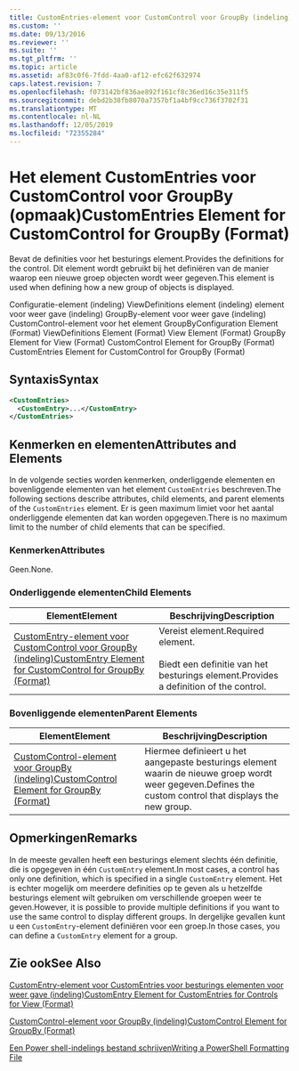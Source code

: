 ```yaml
---
title: CustomEntries-element voor CustomControl voor GroupBy (indeling) | Microsoft Docs
ms.custom: ''
ms.date: 09/13/2016
ms.reviewer: ''
ms.suite: ''
ms.tgt_pltfrm: ''
ms.topic: article
ms.assetid: af83c0f6-7fdd-4aa0-af12-efc62f632974
caps.latest.revision: 7
ms.openlocfilehash: f073142bf836ae892f161cf8c36ed16c35e311f5
ms.sourcegitcommit: debd2b38fb8070a7357bf1a4bf9cc736f3702f31
ms.translationtype: MT
ms.contentlocale: nl-NL
ms.lasthandoff: 12/05/2019
ms.locfileid: "72355284"
---
```

# <a name="customentries-element-for-customcontrol-for-groupby-format"></a><span data-ttu-id="220ef-102">Het element CustomEntries voor CustomControl voor GroupBy (opmaak)</span><span class="sxs-lookup"><span data-stu-id="220ef-102">CustomEntries Element for CustomControl for GroupBy (Format)</span></span>

<span data-ttu-id="220ef-103">Bevat de definities voor het besturings element.</span><span class="sxs-lookup"><span data-stu-id="220ef-103">Provides the definitions for the control.</span></span> <span data-ttu-id="220ef-104">Dit element wordt gebruikt bij het definiëren van de manier waarop een nieuwe groep objecten wordt weer gegeven.</span><span class="sxs-lookup"><span data-stu-id="220ef-104">This element is used when defining how a new group of objects is displayed.</span></span>

<span data-ttu-id="220ef-105">Configuratie-element (indeling) ViewDefinitions element (indeling) element voor weer gave (indeling) GroupBy-element voor weer gave (indeling) CustomControl-element voor het element GroupBy</span><span class="sxs-lookup"><span data-stu-id="220ef-105">Configuration Element (Format) ViewDefinitions Element (Format) View Element (Format) GroupBy Element for View (Format) CustomControl Element for GroupBy (Format) CustomEntries Element for CustomControl for GroupBy (Format)</span></span>

## <a name="syntax"></a><span data-ttu-id="220ef-106">Syntaxis</span><span class="sxs-lookup"><span data-stu-id="220ef-106">Syntax</span></span>

```xml
<CustomEntries>
  <CustomEntry>...</CustomEntry>
</CustomEntries>
```

## <a name="attributes-and-elements"></a><span data-ttu-id="220ef-107">Kenmerken en elementen</span><span class="sxs-lookup"><span data-stu-id="220ef-107">Attributes and Elements</span></span>

<span data-ttu-id="220ef-108">In de volgende secties worden kenmerken, onderliggende elementen en bovenliggende elementen van het element `CustomEntries` beschreven.</span><span class="sxs-lookup"><span data-stu-id="220ef-108">The following sections describe attributes, child elements, and parent elements of the `CustomEntries` element.</span></span> <span data-ttu-id="220ef-109">Er is geen maximum limiet voor het aantal onderliggende elementen dat kan worden opgegeven.</span><span class="sxs-lookup"><span data-stu-id="220ef-109">There is no maximum limit to the number of child elements that can be specified.</span></span>

### <a name="attributes"></a><span data-ttu-id="220ef-110">Kenmerken</span><span class="sxs-lookup"><span data-stu-id="220ef-110">Attributes</span></span>

<span data-ttu-id="220ef-111">Geen.</span><span class="sxs-lookup"><span data-stu-id="220ef-111">None.</span></span>

### <a name="child-elements"></a><span data-ttu-id="220ef-112">Onderliggende elementen</span><span class="sxs-lookup"><span data-stu-id="220ef-112">Child Elements</span></span>

|<span data-ttu-id="220ef-113">Element</span><span class="sxs-lookup"><span data-stu-id="220ef-113">Element</span></span>|<span data-ttu-id="220ef-114">Beschrijving</span><span class="sxs-lookup"><span data-stu-id="220ef-114">Description</span></span>|
|-------------|-----------------|
|[<span data-ttu-id="220ef-115">CustomEntry-element voor CustomControl voor GroupBy (indeling)</span><span class="sxs-lookup"><span data-stu-id="220ef-115">CustomEntry Element for CustomControl for GroupBy (Format)</span></span>](./customentry-element-for-customcontrol-for-groupby-format.md)|<span data-ttu-id="220ef-116">Vereist element.</span><span class="sxs-lookup"><span data-stu-id="220ef-116">Required element.</span></span><br /><br /> <span data-ttu-id="220ef-117">Biedt een definitie van het besturings element.</span><span class="sxs-lookup"><span data-stu-id="220ef-117">Provides a definition of the control.</span></span>|

### <a name="parent-elements"></a><span data-ttu-id="220ef-118">Bovenliggende elementen</span><span class="sxs-lookup"><span data-stu-id="220ef-118">Parent Elements</span></span>

|<span data-ttu-id="220ef-119">Element</span><span class="sxs-lookup"><span data-stu-id="220ef-119">Element</span></span>|<span data-ttu-id="220ef-120">Beschrijving</span><span class="sxs-lookup"><span data-stu-id="220ef-120">Description</span></span>|
|-------------|-----------------|
|[<span data-ttu-id="220ef-121">CustomControl-element voor GroupBy (indeling)</span><span class="sxs-lookup"><span data-stu-id="220ef-121">CustomControl Element for GroupBy (Format)</span></span>](./customcontrol-element-for-groupby-format.md)|<span data-ttu-id="220ef-122">Hiermee definieert u het aangepaste besturings element waarin de nieuwe groep wordt weer gegeven.</span><span class="sxs-lookup"><span data-stu-id="220ef-122">Defines the custom control that displays the new group.</span></span>|

## <a name="remarks"></a><span data-ttu-id="220ef-123">Opmerkingen</span><span class="sxs-lookup"><span data-stu-id="220ef-123">Remarks</span></span>

<span data-ttu-id="220ef-124">In de meeste gevallen heeft een besturings element slechts één definitie, die is opgegeven in één `CustomEntry` element.</span><span class="sxs-lookup"><span data-stu-id="220ef-124">In most cases, a control has only one definition, which is specified in a single `CustomEntry` element.</span></span> <span data-ttu-id="220ef-125">Het is echter mogelijk om meerdere definities op te geven als u hetzelfde besturings element wilt gebruiken om verschillende groepen weer te geven.</span><span class="sxs-lookup"><span data-stu-id="220ef-125">However, it is possible to provide multiple definitions if you want to use the same control to display different groups.</span></span> <span data-ttu-id="220ef-126">In dergelijke gevallen kunt u een `CustomEntry`-element definiëren voor een groep.</span><span class="sxs-lookup"><span data-stu-id="220ef-126">In those cases, you can define a `CustomEntry` element for a group.</span></span>

## <a name="see-also"></a><span data-ttu-id="220ef-127">Zie ook</span><span class="sxs-lookup"><span data-stu-id="220ef-127">See Also</span></span>

[<span data-ttu-id="220ef-128">CustomEntry-element voor CustomEntries voor besturings elementen voor weer gave (indeling)</span><span class="sxs-lookup"><span data-stu-id="220ef-128">CustomEntry Element for CustomEntries for Controls for View (Format)</span></span>](./customentry-element-for-customentries-for-controls-for-view-format.md)

[<span data-ttu-id="220ef-129">CustomControl-element voor GroupBy (indeling)</span><span class="sxs-lookup"><span data-stu-id="220ef-129">CustomControl Element for GroupBy (Format)</span></span>](./customcontrol-element-for-groupby-format.md)

[<span data-ttu-id="220ef-130">Een Power shell-indelings bestand schrijven</span><span class="sxs-lookup"><span data-stu-id="220ef-130">Writing a PowerShell Formatting File</span></span>](./writing-a-powershell-formatting-file.md)
